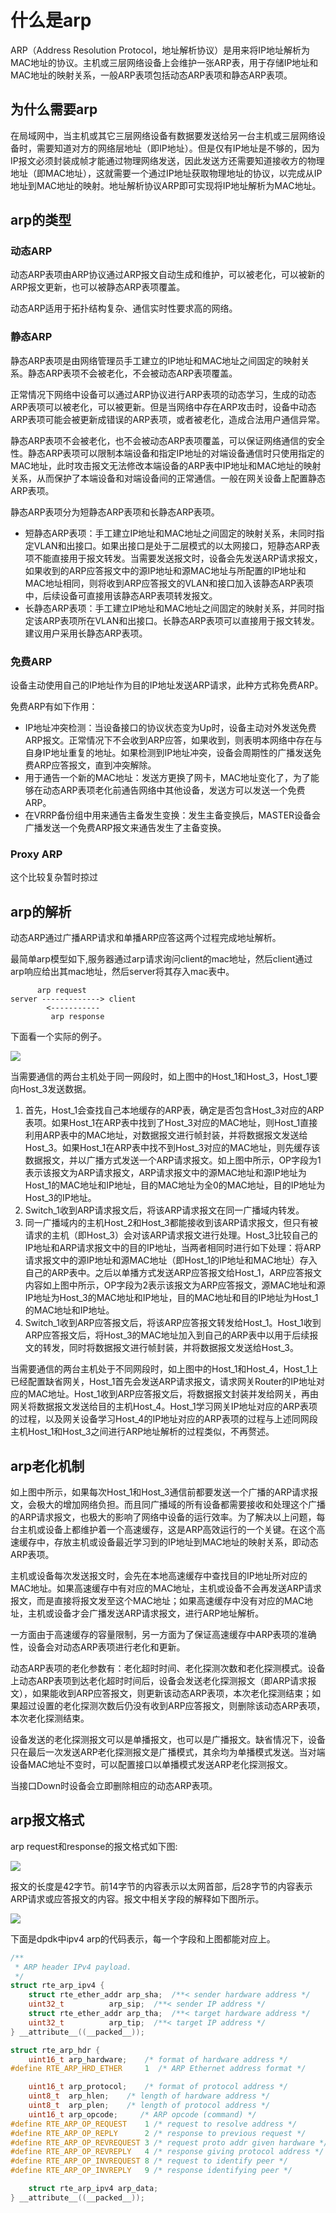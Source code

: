 # 什么是arp

ARP（Address Resolution Protocol，地址解析协议）是用来将IP地址解析为MAC地址的协议。主机或三层网络设备上会维护一张ARP表，用于存储IP地址和MAC地址的映射关系，一般ARP表项包括动态ARP表项和静态ARP表项。

## 为什么需要arp

在局域网中，当主机或其它三层网络设备有数据要发送给另一台主机或三层网络设备时，需要知道对方的网络层地址（即IP地址）。但是仅有IP地址是不够的，因为IP报文必须封装成帧才能通过物理网络发送，因此发送方还需要知道接收方的物理地址（即MAC地址），这就需要一个通过IP地址获取物理地址的协议，以完成从IP地址到MAC地址的映射。地址解析协议ARP即可实现将IP地址解析为MAC地址。

## arp的类型


### 动态ARP

动态ARP表项由ARP协议通过ARP报文自动生成和维护，可以被老化，可以被新的ARP报文更新，也可以被静态ARP表项覆盖。

动态ARP适用于拓扑结构复杂、通信实时性要求高的网络。

### 静态ARP

静态ARP表项是由网络管理员手工建立的IP地址和MAC地址之间固定的映射关系。静态ARP表项不会被老化，不会被动态ARP表项覆盖。

正常情况下网络中设备可以通过ARP协议进行ARP表项的动态学习，生成的动态ARP表项可以被老化，可以被更新。但是当网络中存在ARP攻击时，设备中动态ARP表项可能会被更新成错误的ARP表项，或者被老化，造成合法用户通信异常。

静态ARP表项不会被老化，也不会被动态ARP表项覆盖，可以保证网络通信的安全性。静态ARP表项可以限制本端设备和指定IP地址的对端设备通信时只使用指定的MAC地址，此时攻击报文无法修改本端设备的ARP表中IP地址和MAC地址的映射关系，从而保护了本端设备和对端设备间的正常通信。一般在网关设备上配置静态ARP表项。

静态ARP表项分为短静态ARP表项和长静态ARP表项。

- 短静态ARP表项：手工建立IP地址和MAC地址之间固定的映射关系，未同时指定VLAN和出接口。如果出接口是处于二层模式的以太网接口，短静态ARP表项不能直接用于报文转发。当需要发送报文时，设备会先发送ARP请求报文，如果收到的ARP应答报文中的源IP地址和源MAC地址与所配置的IP地址和MAC地址相同，则将收到ARP应答报文的VLAN和接口加入该静态ARP表项中，后续设备可直接用该静态ARP表项转发报文。
- 长静态ARP表项：手工建立IP地址和MAC地址之间固定的映射关系，并同时指定该ARP表项所在VLAN和出接口。长静态ARP表项可以直接用于报文转发。建议用户采用长静态ARP表项。

### 免费ARP

设备主动使用自己的IP地址作为目的IP地址发送ARP请求，此种方式称免费ARP。

免费ARP有如下作用：

- IP地址冲突检测：当设备接口的协议状态变为Up时，设备主动对外发送免费ARP报文。正常情况下不会收到ARP应答，如果收到，则表明本网络中存在与自身IP地址重复的地址。如果检测到IP地址冲突，设备会周期性的广播发送免费ARP应答报文，直到冲突解除。
- 用于通告一个新的MAC地址：发送方更换了网卡，MAC地址变化了，为了能够在动态ARP表项老化前通告网络中其他设备，发送方可以发送一个免费ARP。
- 在VRRP备份组中用来通告主备发生变换：发生主备变换后，MASTER设备会广播发送一个免费ARP报文来通告发生了主备变换。

### Proxy ARP

这个比较复杂暂时掠过

## arp的解析

动态ARP通过广播ARP请求和单播ARP应答这两个过程完成地址解析。

最简单arp模型如下,服务器通过arp请求询问client的mac地址，然后client通过arp响应给出其mac地址，然后server将其存入mac表中。

```
      arp request
server -------------> client
        <-----------
         arp response
```

下面看一个实际的例子。

![](resource/arp_icmp/arp_parser.png)

当需要通信的两台主机处于同一网段时，如上图中的Host_1和Host_3，Host_1要向Host_3发送数据。

1. 首先，Host_1会查找自己本地缓存的ARP表，确定是否包含Host_3对应的ARP表项。如果Host_1在ARP表中找到了Host_3对应的MAC地址，则Host_1直接利用ARP表中的MAC地址，对数据报文进行帧封装，并将数据报文发送给Host_3。如果Host_1在ARP表中找不到Host_3对应的MAC地址，则先缓存该数据报文，并以广播方式发送一个ARP请求报文。如上图中所示，OP字段为1表示该报文为ARP请求报文，ARP请求报文中的源MAC地址和源IP地址为Host_1的MAC地址和IP地址，目的MAC地址为全0的MAC地址，目的IP地址为Host_3的IP地址。
2. Switch_1收到ARP请求报文后，将该ARP请求报文在同一广播域内转发。
3. 同一广播域内的主机Host_2和Host_3都能接收到该ARP请求报文，但只有被请求的主机（即Host_3）会对该ARP请求报文进行处理。Host_3比较自己的IP地址和ARP请求报文中的目的IP地址，当两者相同时进行如下处理：将ARP请求报文中的源IP地址和源MAC地址（即Host_1的IP地址和MAC地址）存入自己的ARP表中。之后以单播方式发送ARP应答报文给Host_1，ARP应答报文内容如上图中所示，OP字段为2表示该报文为ARP应答报文，源MAC地址和源IP地址为Host_3的MAC地址和IP地址，目的MAC地址和目的IP地址为Host_1的MAC地址和IP地址。
4. Switch_1收到ARP应答报文后，将该ARP应答报文转发给Host_1。Host_1收到ARP应答报文后，将Host_3的MAC地址加入到自己的ARP表中以用于后续报文的转发，同时将数据报文进行帧封装，并将数据报文发送给Host_3。

当需要通信的两台主机处于不同网段时，如上图中的Host_1和Host_4，Host_1上已经配置缺省网关，Host_1首先会发送ARP请求报文，请求网关Router的IP地址对应的MAC地址。Host_1收到ARP应答报文后，将数据报文封装并发给网关，再由网关将数据报文发送给目的主机Host_4。Host_1学习网关IP地址对应的ARP表项的过程，以及网关设备学习Host_4的IP地址对应的ARP表项的过程与上述同网段主机Host_1和Host_3之间进行ARP地址解析的过程类似，不再赘述。

## arp老化机制

如上图中所示，如果每次Host_1和Host_3通信前都要发送一个广播的ARP请求报文，会极大的增加网络负担。而且同广播域的所有设备都需要接收和处理这个广播的ARP请求报文，也极大的影响了网络中设备的运行效率。为了解决以上问题，每台主机或设备上都维护着一个高速缓存，这是ARP高效运行的一个关键。在这个高速缓存中，存放主机或设备最近学习到的IP地址到MAC地址的映射关系，即动态ARP表项。

主机或设备每次发送报文时，会先在本地高速缓存中查找目的IP地址所对应的MAC地址。如果高速缓存中有对应的MAC地址，主机或设备不会再发送ARP请求报文，而是直接将报文发至这个MAC地址；如果高速缓存中没有对应的MAC地址，主机或设备才会广播发送ARP请求报文，进行ARP地址解析。

一方面由于高速缓存的容量限制，另一方面为了保证高速缓存中ARP表项的准确性，设备会对动态ARP表项进行老化和更新。

动态ARP表项的老化参数有：老化超时时间、老化探测次数和老化探测模式。设备上动态ARP表项到达老化超时时间后，设备会发送老化探测报文（即ARP请求报文），如果能收到ARP应答报文，则更新该动态ARP表项，本次老化探测结束；如果超过设置的老化探测次数后仍没有收到ARP应答报文，则删除该动态ARP表项，本次老化探测结束。

设备发送的老化探测报文可以是单播报文，也可以是广播报文。缺省情况下，设备只在最后一次发送ARP老化探测报文是广播模式，其余均为单播模式发送。当对端设备MAC地址不变时，可以配置接口以单播模式发送ARP老化探测报文。

当接口Down时设备会立即删除相应的动态ARP表项。

## arp报文格式

arp request和response的报文格式如下图:

![](resource/arp_icmp/arp_details.png)

报文的长度是42字节。前14字节的内容表示以太网首部，后28字节的内容表示ARP请求或应答报文的内容。报文中相关字段的解释如下图所示。

![](resource/arp_icmp/arp_field_details.png)

下面是dpdk中ipv4 arp的代码表示，每一个字段和上图都能对应上。

```c
/**
 * ARP header IPv4 payload.
 */
struct rte_arp_ipv4 {
	struct rte_ether_addr arp_sha;  /**< sender hardware address */
	uint32_t          arp_sip;  /**< sender IP address */
	struct rte_ether_addr arp_tha;  /**< target hardware address */
	uint32_t          arp_tip;  /**< target IP address */
} __attribute__((__packed__));

struct rte_arp_hdr {
	uint16_t arp_hardware;    /* format of hardware address */
#define RTE_ARP_HRD_ETHER     1  /* ARP Ethernet address format */

	uint16_t arp_protocol;    /* format of protocol address */
	uint8_t  arp_hlen;    /* length of hardware address */
	uint8_t  arp_plen;    /* length of protocol address */
	uint16_t arp_opcode;     /* ARP opcode (command) */
#define	RTE_ARP_OP_REQUEST    1 /* request to resolve address */
#define	RTE_ARP_OP_REPLY      2 /* response to previous request */
#define	RTE_ARP_OP_REVREQUEST 3 /* request proto addr given hardware */
#define	RTE_ARP_OP_REVREPLY   4 /* response giving protocol address */
#define	RTE_ARP_OP_INVREQUEST 8 /* request to identify peer */
#define	RTE_ARP_OP_INVREPLY   9 /* response identifying peer */

	struct rte_arp_ipv4 arp_data;
} __attribute__((__packed__));
```